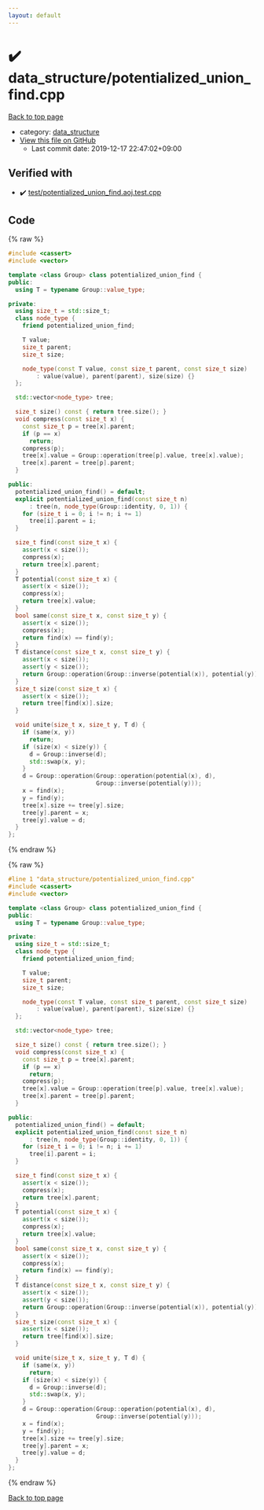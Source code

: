 ```yaml
---
layout: default
---
```


<!-- mathjax config similar to math.stackexchange -->
<script type="text/javascript" async
  src="https://cdnjs.cloudflare.com/ajax/libs/mathjax/2.7.5/MathJax.js?config=TeX-MML-AM_CHTML">
</script>
<script type="text/x-mathjax-config">
  MathJax.Hub.Config({
    TeX: { equationNumbers: { autoNumber: "AMS" }},
    tex2jax: {
      inlineMath: [ ['$','$'] ],
      processEscapes: true
    },
    "HTML-CSS": { matchFontHeight: false },
    displayAlign: "left",
    displayIndent: "2em"
  });
</script>

<script type="text/javascript" src="https://cdnjs.cloudflare.com/ajax/libs/jquery/3.4.1/jquery.min.js"></script>
<script src="https://cdn.jsdelivr.net/npm/jquery-balloon-js@1.1.2/jquery.balloon.min.js" integrity="sha256-ZEYs9VrgAeNuPvs15E39OsyOJaIkXEEt10fzxJ20+2I=" crossorigin="anonymous"></script>
<script type="text/javascript" src="../../assets/js/copy-button.js"></script>
<link rel="stylesheet" href="../../assets/css/copy-button.css" />


# :heavy_check_mark: data_structure/potentialized_union_find.cpp

<a href="../../index.html">Back to top page</a>

* category: <a href="../../index.html#c8f6850ec2ec3fb32f203c1f4e3c2fd2">data_structure</a>
* <a href="{{ site.github.repository_url }}/blob/master/data_structure/potentialized_union_find.cpp">View this file on GitHub</a>
    - Last commit date: 2019-12-17 22:47:02+09:00




## Verified with

* :heavy_check_mark: <a href="../../verify/test/potentialized_union_find.aoj.test.cpp.html">test/potentialized_union_find.aoj.test.cpp</a>


## Code

<a id="unbundled"></a>
{% raw %}
```cpp
#include <cassert>
#include <vector>

template <class Group> class potentialized_union_find {
public:
  using T = typename Group::value_type;

private:
  using size_t = std::size_t;
  class node_type {
    friend potentialized_union_find;

    T value;
    size_t parent;
    size_t size;

    node_type(const T value, const size_t parent, const size_t size)
        : value(value), parent(parent), size(size) {}
  };

  std::vector<node_type> tree;

  size_t size() const { return tree.size(); }
  void compress(const size_t x) {
    const size_t p = tree[x].parent;
    if (p == x)
      return;
    compress(p);
    tree[x].value = Group::operation(tree[p].value, tree[x].value);
    tree[x].parent = tree[p].parent;
  }

public:
  potentialized_union_find() = default;
  explicit potentialized_union_find(const size_t n)
      : tree(n, node_type(Group::identity, 0, 1)) {
    for (size_t i = 0; i != n; i += 1)
      tree[i].parent = i;
  }

  size_t find(const size_t x) {
    assert(x < size());
    compress(x);
    return tree[x].parent;
  }
  T potential(const size_t x) {
    assert(x < size());
    compress(x);
    return tree[x].value;
  }
  bool same(const size_t x, const size_t y) {
    assert(x < size());
    compress(x);
    return find(x) == find(y);
  }
  T distance(const size_t x, const size_t y) {
    assert(x < size());
    assert(y < size());
    return Group::operation(Group::inverse(potential(x)), potential(y));
  }
  size_t size(const size_t x) {
    assert(x < size());
    return tree[find(x)].size;
  }

  void unite(size_t x, size_t y, T d) {
    if (same(x, y))
      return;
    if (size(x) < size(y)) {
      d = Group::inverse(d);
      std::swap(x, y);
    }
    d = Group::operation(Group::operation(potential(x), d),
                         Group::inverse(potential(y)));
    x = find(x);
    y = find(y);
    tree[x].size += tree[y].size;
    tree[y].parent = x;
    tree[y].value = d;
  }
};
```
{% endraw %}

<a id="bundled"></a>
{% raw %}
```cpp
#line 1 "data_structure/potentialized_union_find.cpp"
#include <cassert>
#include <vector>

template <class Group> class potentialized_union_find {
public:
  using T = typename Group::value_type;

private:
  using size_t = std::size_t;
  class node_type {
    friend potentialized_union_find;

    T value;
    size_t parent;
    size_t size;

    node_type(const T value, const size_t parent, const size_t size)
        : value(value), parent(parent), size(size) {}
  };

  std::vector<node_type> tree;

  size_t size() const { return tree.size(); }
  void compress(const size_t x) {
    const size_t p = tree[x].parent;
    if (p == x)
      return;
    compress(p);
    tree[x].value = Group::operation(tree[p].value, tree[x].value);
    tree[x].parent = tree[p].parent;
  }

public:
  potentialized_union_find() = default;
  explicit potentialized_union_find(const size_t n)
      : tree(n, node_type(Group::identity, 0, 1)) {
    for (size_t i = 0; i != n; i += 1)
      tree[i].parent = i;
  }

  size_t find(const size_t x) {
    assert(x < size());
    compress(x);
    return tree[x].parent;
  }
  T potential(const size_t x) {
    assert(x < size());
    compress(x);
    return tree[x].value;
  }
  bool same(const size_t x, const size_t y) {
    assert(x < size());
    compress(x);
    return find(x) == find(y);
  }
  T distance(const size_t x, const size_t y) {
    assert(x < size());
    assert(y < size());
    return Group::operation(Group::inverse(potential(x)), potential(y));
  }
  size_t size(const size_t x) {
    assert(x < size());
    return tree[find(x)].size;
  }

  void unite(size_t x, size_t y, T d) {
    if (same(x, y))
      return;
    if (size(x) < size(y)) {
      d = Group::inverse(d);
      std::swap(x, y);
    }
    d = Group::operation(Group::operation(potential(x), d),
                         Group::inverse(potential(y)));
    x = find(x);
    y = find(y);
    tree[x].size += tree[y].size;
    tree[y].parent = x;
    tree[y].value = d;
  }
};

```
{% endraw %}

<a href="../../index.html">Back to top page</a>

